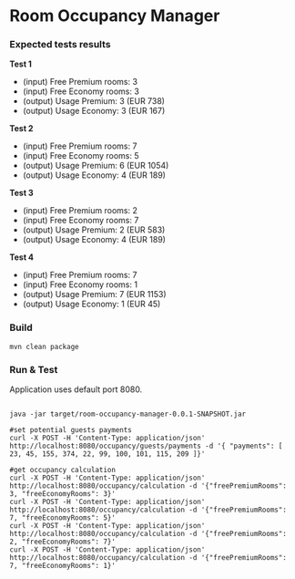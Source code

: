 # Room Occupancy Manager

### Expected tests results

**Test 1**

  * (input) Free Premium rooms: 3
  * (input) Free Economy rooms: 3
  * (output) Usage Premium: 3 (EUR 738)
  * (output) Usage Economy: 3 (EUR 167)


**Test 2**

  * (input) Free Premium rooms: 7
  * (input) Free Economy rooms: 5
  * (output) Usage Premium: 6 (EUR 1054)
  * (output) Usage Economy: 4 (EUR 189)

**Test 3**

  * (input) Free Premium rooms: 2
  * (input) Free Economy rooms: 7
  * (output) Usage Premium: 2 (EUR 583)
  * (output) Usage Economy: 4 (EUR 189)

**Test 4**

  * (input) Free Premium rooms: 7
  * (input) Free Economy rooms: 1
  * (output) Usage Premium: 7 (EUR 1153)
  * (output) Usage Economy: 1 (EUR 45)

### Build
```shell
mvn clean package
```

### Run & Test

Application uses default port 8080.

```shell

java -jar target/room-occupancy-manager-0.0.1-SNAPSHOT.jar

#set potential guests payments
curl -X POST -H 'Content-Type: application/json' http://localhost:8080/occupancy/guests/payments -d '{ "payments": [ 23, 45, 155, 374, 22, 99, 100, 101, 115, 209 ]}'

#get occupancy calculation
curl -X POST -H 'Content-Type: application/json' http://localhost:8080/occupancy/calculation -d '{"freePremiumRooms": 3, "freeEconomyRooms": 3}'
curl -X POST -H 'Content-Type: application/json' http://localhost:8080/occupancy/calculation -d '{"freePremiumRooms": 7, "freeEconomyRooms": 5}'
curl -X POST -H 'Content-Type: application/json' http://localhost:8080/occupancy/calculation -d '{"freePremiumRooms": 2, "freeEconomyRooms": 7}'
curl -X POST -H 'Content-Type: application/json' http://localhost:8080/occupancy/calculation -d '{"freePremiumRooms": 7, "freeEconomyRooms": 1}'
```